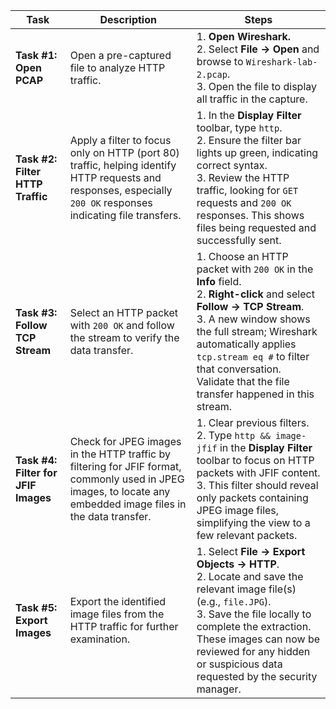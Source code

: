 
| **Task**                | **Description**                                                                                                                                                                                                             | **Steps**                                                                                                                                                                                                                                                                                                                                                 |
|-------------------------|-----------------------------------------------------------------------------------------------------------------------------------------------------------------------------------------------------------------------------|-------------------------------------------------------------------------------------------------------------------------------------------------------------------------------------------------------------------------------------------------------------------------------------------------------------------------------------------------------------|
| **Task #1: Open PCAP**       | Open a pre-captured file to analyze HTTP traffic.                                                                                                                                                                         | 1. **Open Wireshark.** <br> 2. Select **File → Open** and browse to `Wireshark-lab-2.pcap`. <br> 3. Open the file to display all traffic in the capture.                                                                                                                                                           |
| **Task #2: Filter HTTP Traffic** | Apply a filter to focus only on HTTP (port 80) traffic, helping identify HTTP requests and responses, especially `200 OK` responses indicating file transfers.                                                              | 1. In the **Display Filter** toolbar, type `http`. <br> 2. Ensure the filter bar lights up green, indicating correct syntax. <br> 3. Review the HTTP traffic, looking for `GET` requests and `200 OK` responses. This shows files being requested and successfully sent.                                          |
| **Task #3: Follow TCP Stream**  | Select an HTTP packet with `200 OK` and follow the stream to verify the data transfer.                                                                                                                                       | 1. Choose an HTTP packet with `200 OK` in the **Info** field. <br> 2. **Right-click** and select **Follow → TCP Stream**. <br> 3. A new window shows the full stream; Wireshark automatically applies `tcp.stream eq #` to filter that conversation. Validate that the file transfer happened in this stream.    |
| **Task #4: Filter for JFIF Images** | Check for JPEG images in the HTTP traffic by filtering for JFIF format, commonly used in JPEG images, to locate any embedded image files in the data transfer. | 1. Clear previous filters. <br> 2. Type `http && image-jfif` in the **Display Filter** toolbar to focus on HTTP packets with JFIF content. <br> 3. This filter should reveal only packets containing JPEG image files, simplifying the view to a few relevant packets.                                           |
| **Task #5: Export Images**       | Export the identified image files from the HTTP traffic for further examination.                                                                                                                                           | 1. Select **File → Export Objects → HTTP**. <br> 2. Locate and save the relevant image file(s) (e.g., `file.JPG`). <br> 3. Save the file locally to complete the extraction. These images can now be reviewed for any hidden or suspicious data requested by the security manager.                                   |
